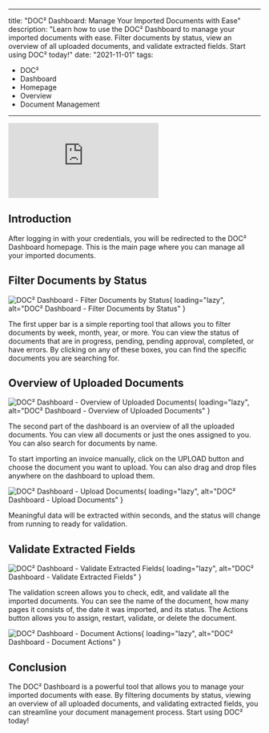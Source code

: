 
---
title: "DOC² Dashboard: Manage Your Imported Documents with Ease"
description: "Learn how to use the DOC² Dashboard to manage your imported documents with ease. Filter documents by status, view an overview of all uploaded documents, and validate extracted fields. Start using DOC² today!"
date: "2021-11-01"
tags:
  - DOC²
  - Dashboard
  - Homepage
  - Overview
  - Document Management
---

<div class='video-container'>
  <iframe src="https://www.youtube.com/embed/VIDEO_ID_HERE" frameborder="0" allowfullscreen></iframe>
</div>

## Introduction

After logging in with your credentials, you will be redirected to the DOC² Dashboard homepage. This is the main page where you can manage all your imported documents.

## Filter Documents by Status

![DOC² Dashboard - Filter Documents by Status](/_images/doc2/DOC2_Dashboard_2.png){ loading="lazy", alt="DOC² Dashboard - Filter Documents by Status" }

The first upper bar is a simple reporting tool that allows you to filter documents by week, month, year, or more. You can view the status of documents that are in progress, pending, pending approval, completed, or have errors. By clicking on any of these boxes, you can find the specific documents you are searching for.

## Overview of Uploaded Documents

![DOC² Dashboard - Overview of Uploaded Documents](/_images/doc2/DOC2_Dashboard_3.png){ loading="lazy", alt="DOC² Dashboard - Overview of Uploaded Documents" }

The second part of the dashboard is an overview of all the uploaded documents. You can view all documents or just the ones assigned to you. You can also search for documents by name.

To start importing an invoice manually, click on the UPLOAD button and choose the document you want to upload. You can also drag and drop files anywhere on the dashboard to upload them.

![DOC² Dashboard - Upload Documents](/_images/doc2/DOC2_Dashboard_4.png){ loading="lazy", alt="DOC² Dashboard - Upload Documents" }

Meaningful data will be extracted within seconds, and the status will change from running to ready for validation.

## Validate Extracted Fields

![DOC² Dashboard - Validate Extracted Fields](/_images/doc2/DOC2_Dashboard_1.png){ loading="lazy", alt="DOC² Dashboard - Validate Extracted Fields" }

The validation screen allows you to check, edit, and validate all the imported documents. You can see the name of the document, how many pages it consists of, the date it was imported, and its status. The Actions button allows you to assign, restart, validate, or delete the document.

![DOC² Dashboard - Document Actions](/_images/doc2/DOC²_Dashboard_Document_Actions.gif){ loading="lazy", alt="DOC² Dashboard - Document Actions" }

## Conclusion

The DOC² Dashboard is a powerful tool that allows you to manage your imported documents with ease. By filtering documents by status, viewing an overview of all uploaded documents, and validating extracted fields, you can streamline your document management process. Start using DOC² today!

